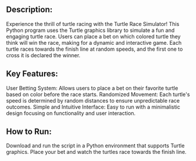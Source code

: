 ## Description:
Experience the thrill of turtle racing with the Turtle Race Simulator! This Python program uses the Turtle graphics library to simulate a fun and engaging turtle race. Users can place a bet on which colored turtle they think will win the race, making for a dynamic and interactive game. Each turtle races towards the finish line at random speeds, and the first one to cross it is declared the winner.

## Key Features:

User Betting System: Allows users to place a bet on their favorite turtle based on color before the race starts.
Randomized Movement: Each turtle's speed is determined by random distances to ensure unpredictable race outcomes.
Simple and Intuitive Interface: Easy to run with a minimalistic design focusing on functionality and user interaction.


## How to Run:

Download and run the script in a Python environment that supports Turtle graphics.
Place your bet and watch the turtles race towards the finish line.
